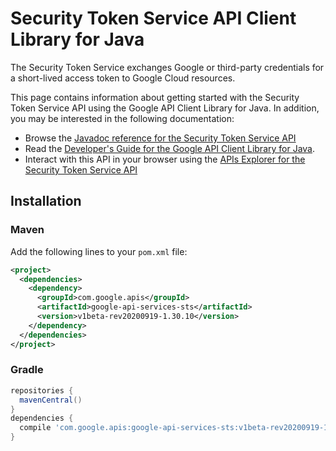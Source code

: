 # Security Token Service API Client Library for Java

The Security Token Service exchanges Google or third-party credentials for a short-lived access token to Google Cloud resources.

This page contains information about getting started with the Security Token Service API
using the Google API Client Library for Java. In addition, you may be interested
in the following documentation:

* Browse the [Javadoc reference for the Security Token Service API][javadoc]
* Read the [Developer's Guide for the Google API Client Library for Java][google-api-client].
* Interact with this API in your browser using the [APIs Explorer for the Security Token Service API][api-explorer]

## Installation

### Maven

Add the following lines to your `pom.xml` file:

```xml
<project>
  <dependencies>
    <dependency>
      <groupId>com.google.apis</groupId>
      <artifactId>google-api-services-sts</artifactId>
      <version>v1beta-rev20200919-1.30.10</version>
    </dependency>
  </dependencies>
</project>
```

### Gradle

```gradle
repositories {
  mavenCentral()
}
dependencies {
  compile 'com.google.apis:google-api-services-sts:v1beta-rev20200919-1.30.10'
}
```

[javadoc]: https://googleapis.dev/java/google-api-services-sts/latest/index.html
[google-api-client]: https://github.com/googleapis/google-api-java-client/
[api-explorer]: https://developers.google.com/apis-explorer/#p/sts/v1/
